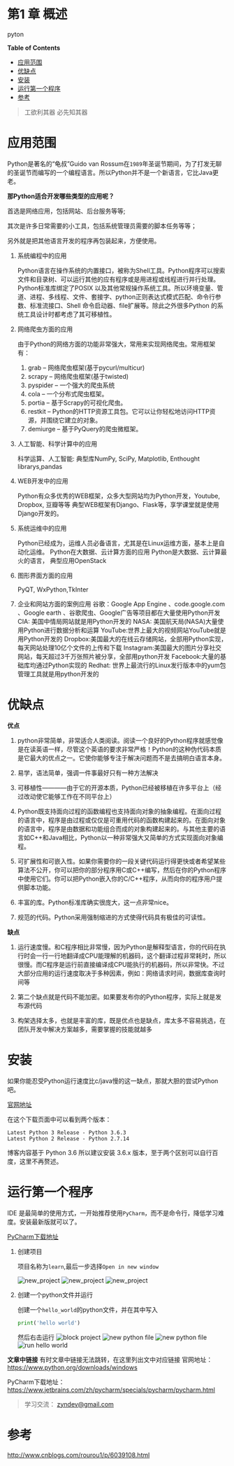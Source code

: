 <h1> 第1 章 概述 </h1>

pyton

**Table of Contents**
<!-- TOC -->

- [应用范围](#应用范围)
- [优缺点](#优缺点)
- [安装](#安装)
- [运行第一个程序](#运行第一个程序)
- [参考](#参考)

<!-- /TOC -->

> 工欲利其器 必先知其器



# 应用范围


Python是著名的“龟叔”Guido van Rossum在`1989`年圣诞节期间，为了打发无聊的圣诞节而编写的一个编程语言。所以Python并不是一个新语言，它比Java更老。

**那Python适合开发哪些类型的应用呢？**

首选是网络应用，包括网站、后台服务等等;

其次是许多日常需要的小工具，包括系统管理员需要的脚本任务等等；

另外就是把其他语言开发的程序再包装起来，方便使用。


1. 系统编程中的应用

    Python语言在操作系统的内置接口，被称为Shell工具。Python程序可以搜索文件和目录树、可以运行其他的应有程序或是用进程或线程进行并行处理。Python标准库绑定了POSIX 以及其他常规操作系统工具。所以环境变量、管道、进程、多线程、文件、套接字、python正则表达式模式匹配、命令行参数、标准流接口、Shell 命令启动器、file扩展等。除此之外很多Python 的系统工具设计时都考虑了其可移植性。

1. 网络爬虫方面的应用

    由于Python的网络方面的功能非常强大，常用来实现网络爬虫。常用框架有：
    1. grab – 网络爬虫框架(基于pycurl/multicur)
    1. scrapy – 网络爬虫框架(基于twisted)
    1. pyspider – 一个强大的爬虫系统
    1. cola – 一个分布式爬虫框架。
    1. portia – 基于Scrapy的可视化爬虫。
    1. restkit – Python的HTTP资源工具包。它可以让你轻松地访问HTTP资源，并围绕它建立的对象。
    1. demiurge – 基于PyQuery的爬虫微框架。

1. 人工智能、科学计算中的应用

    科学运算、人工智能: 典型库NumPy, SciPy, Matplotlib, Enthought librarys,pandas

1. WEB开发中的应用

    Python有众多优秀的WEB框架，众多大型网站均为Python开发，Youtube, Dropbox, 豆瓣等等 典型WEB框架有Django、Flask等，享学课堂就是使用Django开发的。

1. 系统运维中的应用

    Python已经成为，运维人员必备语言，尤其是在Linux运维方面，基本上是自动化运维。
    Python在大数据、云计算方面的应用
    Python是大数据、云计算最火的语言， 典型应用OpenStack


1. 图形界面方面的应用

    PyQT, WxPython,TkInter

1. 企业和网站方面的案例应用
    谷歌：Google App Engine 、code.google.com 、Google earth 、谷歌爬虫、Google广告等项目都在大量使用Python开发
    CIA: 美国中情局网站就是用Python开发的
    NASA: 美国航天局(NASA)大量使用Python进行数据分析和运算
    YouTube:世界上最大的视频网站YouTube就是用Python开发的
    Dropbox:美国最大的在线云存储网站，全部用Python实现，每天网站处理10亿个文件的上传和下载
    Instagram:美国最大的图片分享社交网站，每天超过3千万张照片被分享，全部用python开发
    Facebook:大量的基础库均通过Python实现的
    Redhat: 世界上最流行的Linux发行版本中的yum包管理工具就是用python开发的


# 优缺点

**优点**

1. python非常简单，非常适合人类阅读。阅读一个良好的Python程序就感觉像是在读英语一样，尽管这个英语的要求非常严格！Python的这种伪代码本质是它最大的优点之一。它使你能够专注于解决问题而不是去搞明白语言本身。

1. 易学，语法简单，强调一件事最好只有一种方法解决

1. 可移植性————由于它的开源本质，Python已经被移植在许多平台上（经过改动使它能够工作在不同平台上）

1. Python既支持面向过程的函数编程也支持面向对象的抽象编程。在面向过程的语言中，程序是由过程或仅仅是可重用代码的函数构建起来的。在面向对象的语言中，程序是由数据和功能组合而成的对象构建起来的。与其他主要的语言如C++和Java相比，Python以一种非常强大又简单的方式实现面向对象编程。

1. 可扩展性和可嵌入性。如果你需要你的一段关键代码运行得更快或者希望某些算法不公开，你可以把你的部分程序用C或C++编写，然后在你的Python程序中使用它们。你可以把Python嵌入你的C/C++程序，从而向你的程序用户提供脚本功能。

1. 丰富的库。Python标准库确实很庞大，这一点非常nice。

1. 规范的代码。Python采用强制缩进的方式使得代码具有极佳的可读性。


**缺点**

1. 运行速度慢。和C程序相比非常慢，因为Python是解释型语言，你的代码在执行时会一行一行地翻译成CPU能理解的机器码，这个翻译过程非常耗时，所以很慢。而C程序是运行前直接编译成CPU能执行的机器码，所以非常快。不过大部分应用的运行速度取决于多种因素，例如：网络请求时间，数据库查询时间等

2. 第二个缺点就是代码不能加密。如果要发布你的Python程序，实际上就是发布源代码

3. 构架选择太多，也就是丰富的库，既是优点也是缺点，库太多不容易挑选，在团队开发中解决方案越多，需要掌握的技能就越多


# 安装

如果你能忍受Python运行速度比c/java慢的这一缺点，那就大胆的尝试Python吧。

[官网地址](https://www.python.org/downloads/windows/)

在这个下载页面中可以看到两个版本：

    Latest Python 3 Release - Python 3.6.3
    Latest Python 2 Release - Python 2.7.14

博客内容基于 Python 3.6 所以建议安装 3.6.x 版本，至于两个区别可以自行百度，这里不再赘述。

# 运行第一个程序

IDE 是最简单的使用方式，一开始推荐使用`PyCharm`，而不是命令行，降低学习难度。安装最新版就可以了。

[PyCharm下载地址](https://www.jetbrains.com/zh/pycharm/specials/pycharm/pycharm.html)

1. 创建项目

    项目名称为`learn`,最后一步选择`Open in new window`

    ![new_project](./resources/py_new.png)
    ![new_project](./resources/py_new_project_learn.png)
    ![new_project](./resources/new_window.png)

1. 创建一个python文件并运行

    创建一个`hello_world`的python文件，并在其中写入
    ```python
    print('hello world')
    ```
    然后右击运行
    ![block project](./resources/block_project.png)
    ![new python file](./resources/new_python_file.png)
    ![new python file](./resources/hello_world.png)
    ![run hello world](./resources/run_hello_world.png)


**文章中链接**
有时文章中链接无法跳转，在这里列出文中对应链接
官网地址：https://www.python.org/downloads/windows

PyCharm下载地址：https://www.jetbrains.com/zh/pycharm/specials/pycharm/pycharm.html

> 学习交流： zyndev@gmail.com

# 参考
http://www.cnblogs.com/rourou1/p/6039108.html
